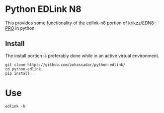 # Python EDLink N8

This provides some functionality of the edlink-n8 portion of [krikzz/EDN8-PRO](https://github.com/krikzz/EDN8-PRO) in python.  

## Install

The install portion is preferably done while in an active virtual environment.  

    git clone https://github.com/zohassadar/python-edlink/
    cd python-edlink
    pip install .

# Use

    edlink -h
